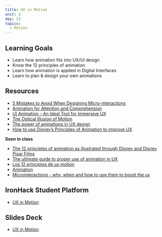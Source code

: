 ```yaml
---
title: UX in Motion
unit: 3
day: 23
topics:
  - Motion
---
```

## Learning Goals

* Learn how animation fits into UX/UI design
* Know the 12 principles of animation
* Learn how animation is applied in Digital Interfaces
* Learn to plan & design your own animations

## Resources

* [5 Mistakes to Avoid When Designing Micro-interactions](https://medium.com/ux-in-motion/5-mistakes-to-avoid-when-designing-micro-interactions-a6f638ee6a86)
* [Animation for Attention and Comprehension](https://www.nngroup.com/articles/animation-usability/)
* [UI Animation – An Ideal Tool for Immersive UX](http://uxmag.com/articles/ui-animation-an-ideal-tool-for-immersive-ux)
* [The Optical Illusion of Motion](https://youtu.be/V8A4qudmsX0)
* [The power of animations in UX design](https://medium.com/@Sheby/the-power-of-animations-in-ux-design-ac6fec53d253)
* [How to use Disney’s Principles of Animation to improve UX](https://www.tandemseven.com/experience-design/how-to-use-disneys-principles-of-animation-to-improve-ux/)

**Seen in class**

* [The 12 principles of animation as illustrated through Disney and Disney Pixar Films](https://ohmy.disney.com/movies/2016/07/20/twelve-principles-animation-disney/)
* [The ultimate guide to proper use of animation in UX](https://uxdesign.cc/the-ultimate-guide-to-proper-use-of-animation-in-ux-10bd98614fa9)
* [Los 12 principios de ux motion](https://www.layerlemonade.com/motion-design/os-12-principios-do-ux-no-motion-ctrlaltn)
* [Animation](https://www.awwwards.com/awwwards/collections/animation/)
* [Microinteractions - why, when and how to use them to boost the ux](https://uxdesign.cc/micro-interactions-why-when-and-how-to-use-them-to-boost-the-ux-17094b3baaa0)

## IronHack Student Platform

* [UX in Motion](http://learn.ironhack.com/#/learning_unit/7099)

## Slides Deck

* [UX in Motion](https://drive.google.com/open?id=1O_2dVFDNs9iv0mST2zP90aV1mxfvh3F4oQ6sheL8INA)

